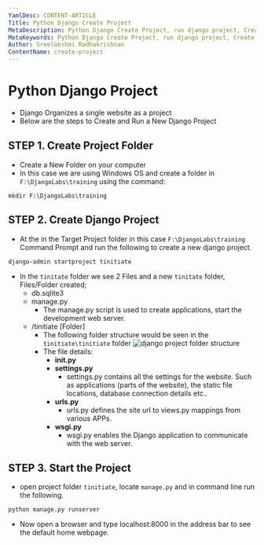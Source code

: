 ```yaml
---
YamlDesc: CONTENT-ARTICLE
Title: Python Django Create Project
MetaDescription: Python Django Create Project, run django project, Create HomePage, create sample page, example code, tutorials
MetaKeywords: Python Django Create Project, run django project, Create HomePage, create sample page, example code, tutorials
Author: Sreelakshmi Radhakrishnan
ContentName: create-project
---
```


# Python Django Project
* Django Organizes a single website as a project
* Below are the steps to Create and Run a New Django Project


## STEP 1. Create Project Folder
* Create a New Folder on your computer
* In this case we are using Windows OS and create a folder in 
  `F:\DjangoLabs\training` using the command:
```
mkdir F:\DjangoLabs\training
```


## STEP 2. Create Django Project
* At the in the Target Project folder in this case `F:\DjangoLabs\training` 
  Command Prompt and run the following to create a new django project.
```
django-admin startproject tinitiate
```
* In the `tinitate` folder we see 2 Files and a new `tinitate` folder, Files/Folder created;
    * db.sqlite3
    * manage.py
      * The manage.py script is used to create applications, start the 
        development web server.
    * /tinitiate [Folder]
        * The following folder structure would be seen in the `tinitiate\tinitiate` folder
        ![django project folder structure](django-project-folder-structure.png "django project folder structure")
        * The file details:
          * **__init__.py**
          * **settings.py**
            * settings.py contains all the settings for the website. Such as applications 
              (parts of the website), the static file locations, database connection details etc..
          * **urls.py**
            * urls.py defines the site url to views.py mappings from various APPs.
          * **wsgi.py**
            * wsgi.py enables the Django application to communicate with the web server.


## STEP 3. Start the Project
* open project folder `tinitiate`, locate `manage.py` and in command 
  line run the following.
```
python manage.py runserver
```
* Now open a browser and type localhost:8000 in the address bar to see the 
  default home webpage.
